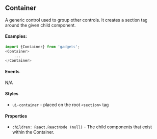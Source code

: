 <a name="module_Container"></a>

## Container
A generic control used to group other controls.  It creates a
section tag around the given child component.

#### Examples:

```javascript
import {Container} from 'gadgets';
<Container>
    ...
</Container>
```

#### Events
N/A

#### Styles
- `ui-container` - placed on the root `<section>` tag

#### Properties
- `children: React.ReactNode (null)` - The child components that exist
within the Container.

